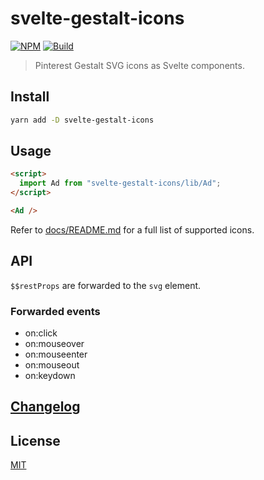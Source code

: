 # svelte-gestalt-icons

[![NPM][npm]][npm-url]
[![Build][build]][build-badge]

> Pinterest Gestalt SVG icons as Svelte components.

## Install

```bash
yarn add -D svelte-gestalt-icons
```

## Usage

```html
<script>
  import Ad from "svelte-gestalt-icons/lib/Ad";
</script>

<Ad />
```

Refer to [docs/README.md](docs/README.md) for a full list of supported icons.

## API

`$$restProps` are forwarded to the `svg` element.

### Forwarded events

- on:click
- on:mouseover
- on:mouseenter
- on:mouseout
- on:keydown

## [Changelog](CHANGELOG.md)

## License

[MIT](LICENSE)

[npm]: https://img.shields.io/npm/v/svelte-gestalt-icons.svg?color=blue
[npm-url]: https://npmjs.com/package/svelte-gestalt-icons
[build]: https://travis-ci.com/metonym/svelte-gestalt-icons.svg?branch=master
[build-badge]: https://travis-ci.com/metonym/svelte-gestalt-icons
